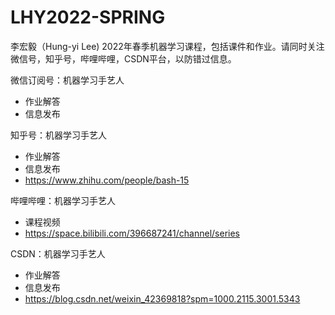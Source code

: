 # LHY2022-SPRING
李宏毅（Hung-yi Lee) 2022年春季机器学习课程，包括课件和作业。请同时关注微信号，知乎号，哔哩哔哩，CSDN平台，以防错过信息。

微信订阅号：机器学习手艺人  
 * 作业解答
 * 信息发布

知乎号：机器学习手艺人  
 * 作业解答
 * 信息发布
 * https://www.zhihu.com/people/bash-15

哔哩哔哩：机器学习手艺人  
 * 课程视频
 * https://space.bilibili.com/396687241/channel/series

CSDN：机器学习手艺人  
 * 作业解答
 * 信息发布
 * https://blog.csdn.net/weixin_42369818?spm=1000.2115.3001.5343
